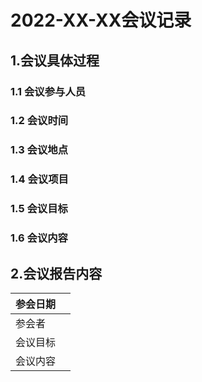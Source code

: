 # 2022-XX-XX会议记录

## 1.会议具体过程

### 1.1 会议参与人员

### 1.2 会议时间

### 1.3 会议地点

### 1.4 会议项目

### 1.5 会议目标

### 1.6 会议内容

## 2.会议报告内容

| 参会日期 |      |
| -------- | ---- |
| 参会者   |      |
| 会议目标 |      |
| 会议内容 |      |